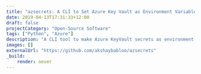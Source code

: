 ```yaml
---
title: "azsecrets: A CLI to Set Azure Key Vault as Environment Variables"
date: 2019-04-13T17:31:33+12:00
draft: false
projectCategory: "Open-Source Software"
tags: ["Python", "Azure"]
description: "A CLI tool to make Azure KeyVault secrets as environment variables."
images: []
externalUrl: "https://github.com/akshaybabloo/azsecrets"
_build:
    render: never
---
```


